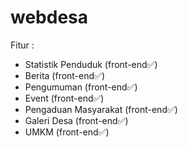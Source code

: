 # webdesa
Fitur :
- Statistik Penduduk (front-end✅)
- Berita (front-end✅)
- Pengumuman (front-end✅)
- Event (front-end✅)
- Pengaduan Masyarakat (front-end✅)
- Galeri Desa (front-end✅)
- UMKM (front-end✅)
